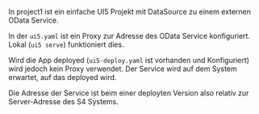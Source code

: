In project1 ist ein einfache UI5 Projekt mit DataSource zu einem externen OData Service.

In der `ui5.yaml` ist ein Proxy zur Adresse des OData Service konfiguriert. Lokal (`ui5 serve`) funktioniert dies.

Wird die App deployed (`ui5-deploy.yaml` ist vorhanden und Konfiguriert) wird jedoch kein Proxy verwendet. Der Service wird auf dem System erwartet, auf das deployed wird.

Die Adresse der Service ist beim einer deployten Version also relativ zur Server-Adresse des S4 Systems.


